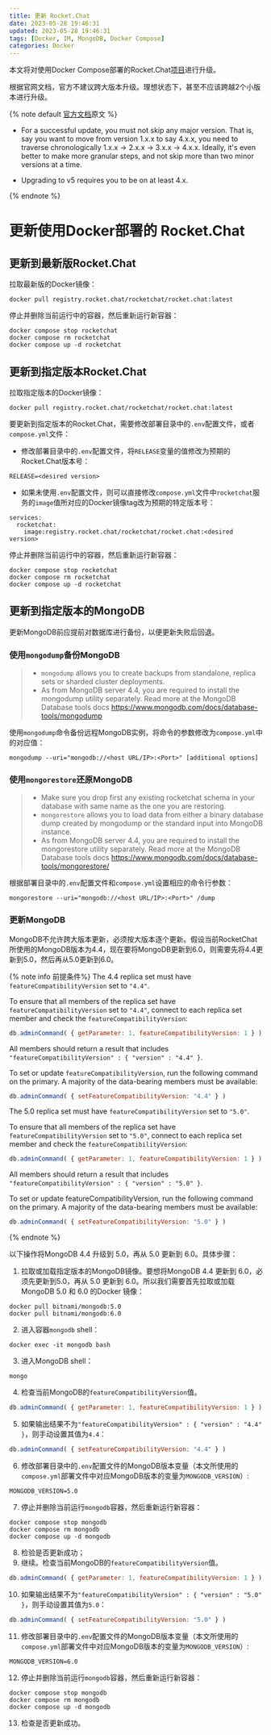 ```yaml
---
title: 更新 Rocket.Chat
date: 2023-05-28 19:46:31
updated: 2023-05-28 19:46:31
tags: [Docker, IM, MongoDB, Docker Compose]
categories: Docker
---
```


本文将对使用Docker Compose部署的Rocket.Chat[项目](https://github.com/filefi/RocketChatDeployment)进行升级。

根据官网文档，官方不建议跨大版本升级。理想状态下，甚至不应该跨越2个小版本进行升级。

{% note default [官方文档](https://docs.rocket.chat/deploy/updating-rocket.chat)原文 %}
- For a successful update, you must not skip any major version. That is, say you want to move from version 1.x.x to say 4.x.x, you need to traverse chronologically 1.x.x -> 2.x.x -> 3.x.x -> 4.x.x. Ideally, it's even better to make more granular steps, and not skip more than two minor versions at a time.

- Upgrading to v5 requires you to be on at least 4.x.

{% endnote %}

<!-- more -->

# 更新使用Docker部署的 Rocket.Chat

## 更新到最新版Rocket.Chat
拉取最新版的Docker镜像：

```
docker pull registry.rocket.chat/rocketchat/rocket.chat:latest
```

停止并删除当前运行中的容器，然后重新运行新容器：

```
docker compose stop rocketchat
docker compose rm rocketchat
docker compose up -d rocketchat
```

## 更新到指定版本Rocket.Chat

拉取指定版本的Docker镜像：

```
docker pull registry.rocket.chat/rocketchat/rocket.chat:latest
```

要更新到指定版本的Rocket.Chat，需要修改部署目录中的`.env`配置文件，或者`compose.yml`文件：

- 修改部署目录中的`.env`配置文件，将`RELEASE`变量的值修改为预期的Rocket.Chat版本号：

```
RELEASE=<desired version>
```

- 如果未使用`.env`配置文件，则可以直接修改`compose.yml`文件中`rocketchat`服务的`image`值所对应的Docker镜像tag改为预期的特定版本号：

```
services:
  rocketchat:
    image:registry.rocket.chat/rocketchat/rocket.chat:<desired version>
```

停止并删除当前运行中的容器，然后重新运行新容器：
```
docker compose stop rocketchat
docker compose rm rocketchat
docker compose up -d rocketchat
```

## 更新到指定版本的MongoDB

更新MongoDB前应提前对数据库进行备份，以便更新失败后回退。

### 使用`mongodump`备份MongoDB

> - `mongodump` allows you to create backups from standalone, replica sets or sharded cluster deployments.
> - As from MongoDB server 4.4, you are required to install the mongodump utility separately. Read more at the MongoDB Database tools docs https://www.mongodb.com/docs/database-tools/mongodump


使用`mongodump`命令备份远程MongoDB实例，将命令的参数修改为`compose.yml`中的对应值：

```mongodump --uri="mongodb://<host URL/IP>:<Port>" [additional options]```

### 使用`mongorestore`还原MongoDB

> - Make sure you drop first any existing rocketchat schema in your database with same name as the one you are restoring.
> - `mongorestore` allows you to load data from either a binary database dump created by mongodump or the standard input into MongoDB instance.
> - As from MongoDB server 4.4, you are required to install the mongorestore utility separately. Read more at the MongoDB Database tools docs https://www.mongodb.com/docs/database-tools/mongorestore/


根据部署目录中的`.env`配置文件和`compose.yml`设置相应的命令行参数：

```
mongorestore --uri="mongodb://<host URL/IP>:<Port>" /dump
```

### 更新MongoDB

MongoDB不允许跨大版本更新，必须按大版本逐个更新。假设当前RocketChat所使用的MongoDB版本为4.4，现在要将MongoDB更新到6.0，则需要先将4.4更新到5.0，然后再从5.0更新到6.0。

{% note info 前提条件%}
The 4.4 replica set must have `featureCompatibilityVersion` set to `"4.4"`. 

To ensure that all members of the replica set have `featureCompatibilityVersion` set to `"4.4"`, connect to each replica set member and check the `featureCompatibilityVersion`:

```js
db.adminCommand( { getParameter: 1, featureCompatibilityVersion: 1 } )
```
All members should return a result that includes `"featureCompatibilityVersion" : { "version" : "4.4" }`.

To set or update `featureCompatibilityVersion`, run the following command on the primary. A majority of the data-bearing members must be available:

```js
db.adminCommand( { setFeatureCompatibilityVersion: "4.4" } )
```

The 5.0 replica set must have `featureCompatibilityVersion` set to `"5.0"`.

To ensure that all members of the replica set have `featureCompatibilityVersion` set to `"5.0"`, connect to each replica set member and check the `featureCompatibilityVersion`:

```js
db.adminCommand( { getParameter: 1, featureCompatibilityVersion: 1 } )
```

All members should return a result that includes `"featureCompatibilityVersion" : { "version" : "5.0" }`.

To set or update featureCompatibilityVersion, run the following command on the primary. A majority of the data-bearing members must be available:

```js
db.adminCommand( { setFeatureCompatibilityVersion: "5.0" } )
```

{% endnote %}



以下操作将MongoDB 4.4 升级到 5.0，再从 5.0 更新到 6.0。具体步骤：

1. 拉取或加载指定版本的MongoDB镜像。要想将MongoDB 4.4 更新到 6.0，必须先更新到5.0，再从 5.0 更新到 6.0。所以我们需要首先拉取或加载 MongoDB 5.0 和 6.0 的Docker 镜像：

```
docker pull bitnami/mongodb:5.0
docker pull bitnami/mongodb:6.0
```


2. 进入容器`mongodb` shell：

```
docker exec -it mongodb bash
```

3. 进入MongoDB shell：

```
mongo
```

4. 检查当前MongoDB的`featureCompatibilityVersion`值。

```js
db.adminCommand( { getParameter: 1, featureCompatibilityVersion: 1 } )
```

5. 如果输出结果不为`"featureCompatibilityVersion" : { "version" : "4.4" }`，则手动设置其值为`4.4`：

```js
db.adminCommand( { setFeatureCompatibilityVersion: "4.4" } )
```

6. 修改部署目录中的`.env`配置文件的MongoDB版本变量（本文所使用的`compose.yml`部署文件中对应MongoDB版本的变量为`MONGODB_VERSION`）:

```
MONGODB_VERSION=5.0
```

7. 停止并删除当前运行`mongodb`容器，然后重新运行新容器：

```
docker compose stop mongodb
docker compose rm mongodb
docker compose up -d mongodb
```

8. 检验是否更新成功；
9. 继续。检查当前MongoDB的`featureCompatibilityVersion`值。

```js
db.adminCommand( { getParameter: 1, featureCompatibilityVersion: 1 } )
```

10. 如果输出结果不为`"featureCompatibilityVersion" : { "version" : "5.0" }`，则手动设置其值为`5.0`：

```js
db.adminCommand( { setFeatureCompatibilityVersion: "5.0" } )
```

11. 修改部署目录中的`.env`配置文件的MongoDB版本变量（本文所使用的`compose.yml`部署文件中对应MongoDB版本的变量为`MONGODB_VERSION`）:

```
MONGODB_VERSION=6.0
```

12. 停止并删除当前运行`mongodb`容器，然后重新运行新容器：

```
docker compose stop mongodb
docker compose rm mongodb
docker compose up -d mongodb
```

13. 检查是否更新成功。

